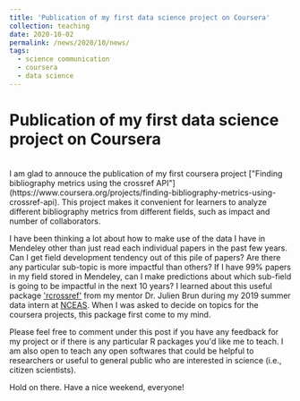 ```yaml
---
title: 'Publication of my first data science project on Coursera'
collection: teaching
date: 2020-10-02
permalink: /news/2020/10/news/
tags:
  - science communication
  - coursera
  - data science
---
```


Publication of my first data science project on Coursera
========================

<br>
I am glad to annouce the publication of my first coursera project ["Finding bibliography metrics using the crossref API"](https://www.coursera.org/projects/finding-bibliography-metrics-using-crossref-api). This project makes it convenient for learners to analyze different bibliography metrics from different fields, such as impact and number of collaborators. 

I have been thinking a lot about how to make use of the data I have in Mendeley other than just read each individual papers in the past few years. Can I get field development tendency out of this pile of papers? Are there any particular sub-topic is more impactful than others? If I have 99% papers in my field stored in Mendeley, can I make predictions about which sub-field is going to be impactful in the next 10 years?
I learned about this useful package ['rcrossref'](https://cran.r-project.org/web/packages/rcrossref/rcrossref.pdf) from my mentor Dr. Julien Brun during my 2019 summer data intern at [NCEAS](https://www.nceas.ucsb.edu/). When I was asked to decide on topics for the coursera projects, this package first come to my mind. 

Please feel free to comment under this post if you have any feedback for my project or if there is any particular R packages you'd like me to teach. I am also open to teach any open softwares that could be helpful to researchers or useful to general public who are interested in science (i.e., citizen scientists). 

Hold on there. Have a nice weekend, everyone!


